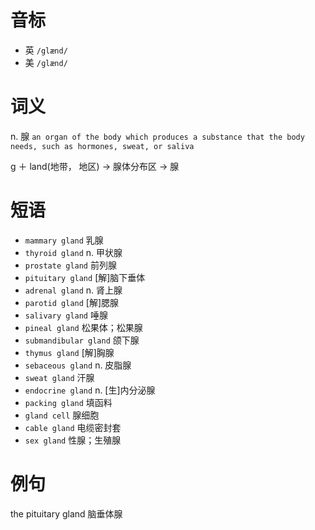 # 音标

- 英 `/glænd/`
- 美 `/ɡlænd/`

# 词义

n. 腺
`an organ of the body which produces a substance that the body needs, such as hormones, sweat, or saliva`



g ＋ land(地带， 地区) → 腺体分布区 → 腺

# 短语

- `mammary gland` 乳腺
- `thyroid gland` n. 甲状腺
- `prostate gland` 前列腺
- `pituitary gland` [解]脑下垂体
- `adrenal gland` n. 肾上腺
- `parotid gland` [解]腮腺
- `salivary gland` 唾腺
- `pineal gland` 松果体；松果腺
- `submandibular gland` 颌下腺
- `thymus gland` [解]胸腺
- `sebaceous gland` n. 皮脂腺
- `sweat gland` 汗腺
- `endocrine gland` n. [生]内分泌腺
- `packing gland` 填函料
- `gland cell` 腺细胞
- `cable gland` 电缆密封套
- `sex gland` 性腺；生殖腺

# 例句

the pituitary gland
脑垂体腺


